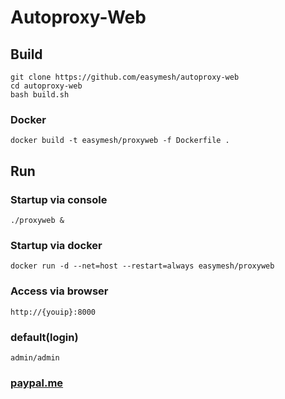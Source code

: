 # Autoproxy-Web

## Build
```
git clone https://github.com/easymesh/autoproxy-web
cd autoproxy-web
bash build.sh
```

### Docker

```
docker build -t easymesh/proxyweb -f Dockerfile .

```

## Run

### Startup via console
```
./proxyweb &
```

### Startup via docker
```
docker run -d --net=host --restart=always easymesh/proxyweb
```

### Access via browser
```
http://{youip}:8000
```

### default(login)
```
admin/admin
```

### [paypal.me](https://paypal.me/lixiangyun)